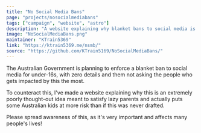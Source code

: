 ```yaml
---
title: "No Social Media Bans"
page: "projects/nosocialmediabans"
tags: ["campaign", "website", "astro"]
description: "A website explaining why blanket bans to social media is a bad idea."
image: "NoSocialMediaBans.png"
maintainer: "KTrain5369"
link: "https://ktrain5369.me/nsmb/"
source: "https://github.com/KTrain5169/NoSocialMediaBans/"
---
```


The Australian Government is planning to enforce a blanket ban to social media for under-16s, with zero details and them not asking the people who gets impacted by this the most.

To counteract this, I've made a website explaining why this is an extremely poorly thought-out idea meant to satisfy lazy parents and actually puts some Australian kids at more risk than if this was never drafted.

Please spread awareness of this, as it's very important and affects many people's lives!
